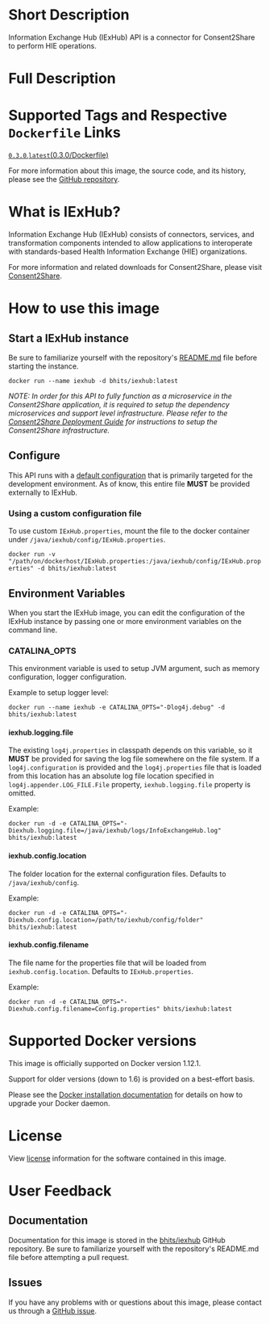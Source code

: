 # Short Description
Information Exchange Hub (IExHub) API is a connector for Consent2Share to perform HIE operations.

# Full Description

# Supported Tags and Respective `Dockerfile` Links

[`0.3.0`](https://github.com/bhits/iexhub/blob/master/iexhub/src/main/docker/Dockerfile),[`latest`](https://github.com/bhits/iexhub/blob/master/iexhub/src/main/docker/Dockerfile)[(0.3.0/Dockerfile)](https://github.com/bhits/iexhub/blob/master/iexhub/src/main/docker/Dockerfile)

For more information about this image, the source code, and its history, please see the [GitHub repository](https://github.com/bhits/iexhub).

# What is IExHub?

Information Exchange Hub (IExHub) consists of connectors, services, and transformation components intended to allow applications to interoperate with standards-based Health Information Exchange (HIE) organizations.

For more information and related downloads for Consent2Share, please visit [Consent2Share](https://bhits.github.io/consent2share/).

# How to use this image

## Start a IExHub instance

Be sure to familiarize yourself with the repository's [README.md](https://github.com/bhits/iexhub) file before starting the instance.

`docker run --name iexhub -d bhits/iexhub:latest`

*NOTE: In order for this API to fully function as a microservice in the Consent2Share application, it is required to setup the dependency microservices and support level infrastructure. Please refer to the [Consent2Share Deployment Guide](https://github.com/bhits/consent2share/releases/download/2.0.0/c2s-deployment-guide.pdf) for instructions to setup the Consent2Share infrastructure.*


## Configure

This API runs with a [default configuration](https://github.com/bhits/iexhub/blob/master/iexhub/src/main/resources/IExHub.properties) that is primarily targeted for the development environment. As of know, this entire file **MUST** be provided externally to IExHub.

### Using a custom configuration file

To use custom `IExHub.properties`, mount the file to the docker container under `/java/iexhub/config/IExHub.properties`.

`docker run -v "/path/on/dockerhost/IExHub.properties:/java/iexhub/config/IExHub.properties" -d bhits/iexhub:latest`

## Environment Variables

When you start the IExHub image, you can edit the configuration of the IExHub instance by passing one or more environment variables on the command line. 

### CATALINA_OPTS 

This environment variable is used to setup JVM argument, such as memory configuration, logger configuration.

Example to setup logger level: 

`docker run --name iexhub -e CATALINA_OPTS="-Dlog4j.debug" -d bhits/iexhub:latest`

#### iexhub.logging.file

The existing `log4j.properties` in classpath depends on this variable, so it **MUST** be provided for saving the log file somewhere on the file system. If a `log4j.configuration` is provided and the `log4j.properties` file that is loaded from this location has an absolute log file location specified in `log4j.appender.LOG_FILE.File` property, `iexhub.logging.file` property is omitted.

Example:

`docker run -d -e CATALINA_OPTS="-Diexhub.logging.file=/java/iexhub/logs/InfoExchangeHub.log" bhits/iexhub:latest`

#### iexhub.config.location

The folder location for the external configuration files. Defaults to `/java/iexhub/config`.

Example:

`docker run -d -e CATALINA_OPTS="-Diexhub.config.location=/path/to/iexhub/config/folder" bhits/iexhub:latest`

#### iexhub.config.filename

The file name for the properties file that will be loaded from `iexhub.config.location`. Defaults to `IExHub.properties`.

Example:

`docker run -d -e CATALINA_OPTS="-Diexhub.config.filename=Config.properties" bhits/iexhub:latest`

# Supported Docker versions

This image is officially supported on Docker version 1.12.1.

Support for older versions (down to 1.6) is provided on a best-effort basis.

Please see the [Docker installation documentation](https://docs.docker.com/engine/installation/) for details on how to upgrade your Docker daemon.

# License

View [license](https://github.com/bhits/iexhub/blob/master/LICENSE) information for the software contained in this image.

# User Feedback

## Documentation 

Documentation for this image is stored in the [bhits/iexhub](https://github.com/bhits/iexhub) GitHub repository. Be sure to familiarize yourself with the repository's README.md file before attempting a pull request.

## Issues

If you have any problems with or questions about this image, please contact us through a [GitHub issue](https://github.com/bhits/iexhub/issues).